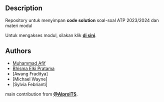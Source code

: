 ## Description

Repository untuk menyimpan **code solution** soal-soal ATP 2023/2024 dan materi modul 

Untuk mengakses modul, silakan klik **[di sini](https://github.com/afif1731/PraktikumATP2023/wiki)**.
## Authors

- [Muhammad Afif](https://github.com/afif1731/)
- [Bhisma Elki Pratama](https://github.com/bhismapratama)
- [Awang Fraditya]
- [Michael Wayne]
- [Sylvia Febrianti]

main contribution from **[@AlproITS](https://github.com/AlproITS)**.
